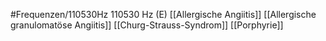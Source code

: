 #Frequenzen/110530Hz
110530 Hz (E)
[[Allergische Angiitis]]
[[Allergische granulomatöse Angiitis]]
[[Churg-Strauss-Syndrom]]
[[Porphyrie]]